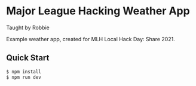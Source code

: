 # Major League Hacking Weather App

Taught by Robbie

Example weather app, created for MLH Local Hack Day: Share 2021.

## Quick Start

```bash
$ npm install
$ npm run dev
```
